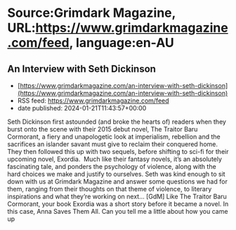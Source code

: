 # Source:Grimdark Magazine, URL:https://www.grimdarkmagazine.com/feed, language:en-AU

## An Interview with Seth Dickinson
 - [https://www.grimdarkmagazine.com/an-interview-with-seth-dickinson](https://www.grimdarkmagazine.com/an-interview-with-seth-dickinson)
 - RSS feed: https://www.grimdarkmagazine.com/feed
 - date published: 2024-01-21T11:43:57+00:00

<p>Seth Dickinson first astounded (and broke the hearts of) readers when they burst onto the scene with their 2015 debut novel, The Traitor Baru Cormorant, a fiery and unapologetic look at imperialism, rebellion and the sacrifices an islander savant must give to reclaim their conquered home. They then followed this up with two sequels, before shifting to sci-fi for their upcoming novel, Exordia.  Much like their fantasy novels, it&#8217;s an absolutely fascinating tale, and ponders the psychology of violence, along with the hard choices we make and justify to ourselves. Seth was kind enough to sit down with us at Grimdark Magazine and answer some questions we had for them, ranging from their thoughts on that theme of violence, to literary inspirations and what they&#8217;re working on next&#8230; [GdM] Like The Traitor Baru Cormorant, your book Exordia was a short story before it became a novel. In this case, Anna Saves Them All. Can you tell me a little about how you came up


